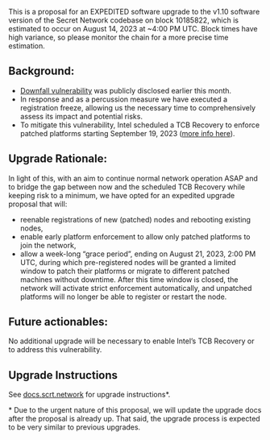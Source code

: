 This is a proposal for an EXPEDITED software upgrade to the v1.10 software version of the Secret Network codebase on block 10185822, which is estimated to occur on August 14, 2023 at ~4:00 PM UTC. Block times have high variance, so please monitor the chain for a more precise time estimation.

## Background:

- [Downfall vulnerability](https://downfall.page/) was publicly disclosed earlier this month.
- In response and as a percussion measure we have executed a registration freeze, allowing us the necessary time to comprehensively assess its impact and potential risks.
- To mitigate this vulnerability, Intel scheduled a TCB Recovery to enforce patched platforms starting September 19, 2023 ([more info here](https://www.intel.com/content/www/us/en/developer/articles/technical/software-security-guidance/resources/q3-2023-intel-tcb-recovery-guidance.html)).

## Upgrade Rationale:

In light of this, with an aim to continue normal network operation ASAP and to bridge the gap between now and the scheduled TCB Recovery while keeping risk to a minimum, we have opted for an expedited upgrade proposal that will:

- reenable registrations of new (patched) nodes and rebooting existing nodes,
- enable early platform enforcement to allow only patched platforms to join the network,
- allow a week-long “grace period”, ending on August 21, 2023, 2:00 PM UTC, during which pre-registered nodes will be granted a limited window to patch their platforms or migrate to different patched machines without downtime. After this time window is closed, the network will activate strict enforcement automatically, and unpatched platforms will no longer be able to register or restart the node.

## Future actionables:

No additional upgrade will be necessary to enable Intel’s TCB Recovery or to address this vulnerability.

## Upgrade Instructions

See [docs.scrt.network](https://docs.scrt.network/secret-network-documentation/infrastructure/upgrade-instructions/v1.10) for upgrade instructions\*.

\* Due to the urgent nature of this proposal, we will update the upgrade docs after the proposal is already up. That said, the upgrade process is expected to be very similar to previous upgrades.
